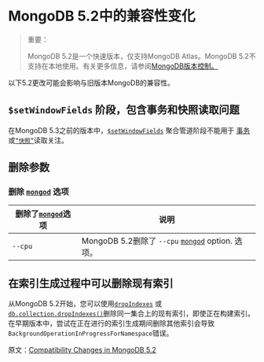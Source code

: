 # MongoDB 5.2中的兼容性变化

> 重要：
>
> MongoDB 5.2是一个快速版本，仅支持MongoDB Atlas。MongoDB 5.2不支持在本地使用。有关更多信息，请参阅[MongoDB版本控制。](https://www.mongodb.com/docs/upcoming/reference/versioning/#std-label-release-version-numbers)

以下5.2更改可能会影响与旧版本MongoDB的兼容性。

## `$setWindowFields` 阶段，包含事务和快照读取问题

在MongoDB 5.3之前的版本中，[`$setWindowFields`](https://www.mongodb.com/docs/upcoming/reference/operator/aggregation/setWindowFields/#mongodb-pipeline-pipe.-setWindowFields) 聚合管道阶段不能用于 [事务](https://www.mongodb.com/docs/upcoming/core/transactions/#std-label-transactions)或[`“快照”`](https://www.mongodb.com/docs/upcoming/reference/read-concern-snapshot/#mongodb-readconcern-readconcern.-snapshot-)读取关注。

## 删除参数

### 删除 [`mongod`](https://www.mongodb.com/docs/upcoming/reference/program/mongod/#mongodb-binary-bin.mongod) 选项 

| 删除了[`mongod`](https://www.mongodb.com/docs/upcoming/reference/program/mongod/#mongodb-binary-bin.mongod)选项 | 说明                                                         |
| ------------------------------------------------------------ | ------------------------------------------------------------ |
| `--cpu`                                                      | MongoDB 5.2删除了 `--cpu` [`mongod`](https://www.mongodb.com/docs/upcoming/reference/program/mongod/#mongodb-binary-bin.mongod) option.  选项。 |

## 在索引生成过程中可以删除现有索引

从MongoDB 5.2开始，您可以使用[`dropIndexes`](https://www.mongodb.com/docs/upcoming/reference/command/dropIndexes/#mongodb-dbcommand-dbcmd.dropIndexes) 或[`db.collection.dropIndexes()`](https://www.mongodb.com/docs/upcoming/reference/method/db.collection.dropIndexes/#mongodb-method-db.collection.dropIndexes)删除同一集合上的现有索引，即使正在构建索引。在早期版本中，尝试在正在进行的索引生成期间删除其他索引会导致`BackgroundOperationInProgressForNamespace`错误。



原文：[Compatibility Changes in MongoDB 5.2](https://www.mongodb.com/docs/upcoming/release-notes/5.2-compatibility/)
